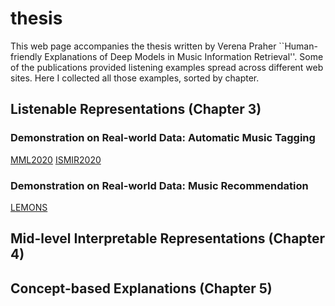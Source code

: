 # thesis

This web page accompanies the thesis written by Verena Praher ``Human-friendly Explanations of Deep Models in Music Information Retrieval''. Some of the publications provided listening examples spread across different web sites. Here I collected all those examples, sorted by chapter.

## Listenable Representations (Chapter 3)

### Demonstration on Real-world Data: Automatic Music Tagging

[MML2020](https://soundcloud.com/veroamilbe/sets/mml2020-explanation-example)
[ISMIR2020](https://expectopatronum.github.io/demos/towards_musically_meaningful_explanations.html)


### Demonstration on Real-world Data: Music Recommendation

[LEMONS](https://github.com/cpjku/lemons)

## Mid-level Interpretable Representations (Chapter 4)


## Concept-based Explanations (Chapter 5)

